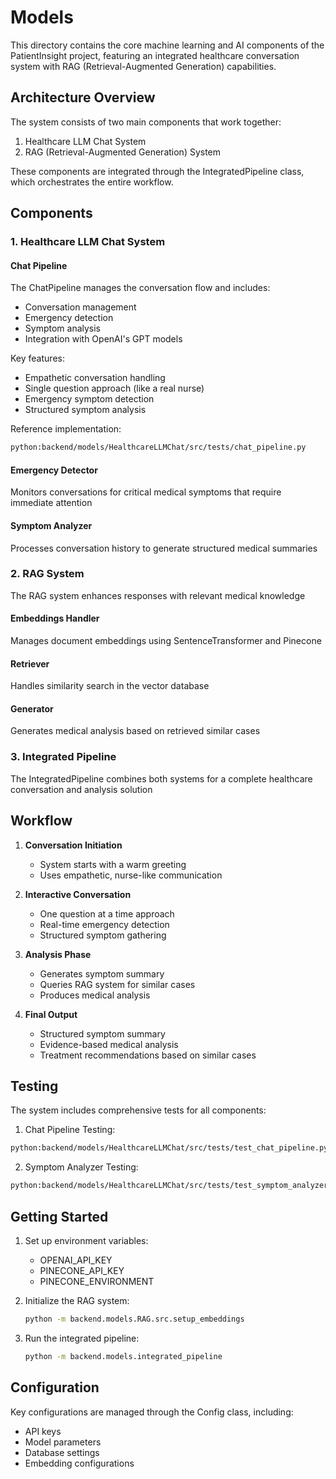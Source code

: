 # Models

This directory contains the core machine learning and AI components of the PatientInsight project, featuring an integrated healthcare conversation system with RAG (Retrieval-Augmented Generation) capabilities.

## Architecture Overview

The system consists of two main components that work together:
1. Healthcare LLM Chat System
2. RAG (Retrieval-Augmented Generation) System

These components are integrated through the IntegratedPipeline class, which orchestrates the entire workflow.

## Components

### 1. Healthcare LLM Chat System

#### Chat Pipeline
The ChatPipeline manages the conversation flow and includes:
- Conversation management
- Emergency detection
- Symptom analysis
- Integration with OpenAI's GPT models

Key features:
- Empathetic conversation handling
- Single question approach (like a real nurse)
- Emergency symptom detection
- Structured symptom analysis

Reference implementation:
```bash
python:backend/models/HealthcareLLMChat/src/tests/chat_pipeline.py
```


#### Emergency Detector
Monitors conversations for critical medical symptoms that require immediate attention

#### Symptom Analyzer
Processes conversation history to generate structured medical summaries

### 2. RAG System
The RAG system enhances responses with relevant medical knowledge

#### Embeddings Handler
Manages document embeddings using SentenceTransformer and Pinecone

#### Retriever
Handles similarity search in the vector database

#### Generator
Generates medical analysis based on retrieved similar cases

### 3. Integrated Pipeline

The IntegratedPipeline combines both systems for a complete healthcare conversation and analysis solution

## Workflow

1. **Conversation Initiation**
   - System starts with a warm greeting
   - Uses empathetic, nurse-like communication

2. **Interactive Conversation**
   - One question at a time approach
   - Real-time emergency detection
   - Structured symptom gathering

3. **Analysis Phase**
   - Generates symptom summary
   - Queries RAG system for similar cases
   - Produces medical analysis

4. **Final Output**
   - Structured symptom summary
   - Evidence-based medical analysis
   - Treatment recommendations based on similar cases

## Testing

The system includes comprehensive tests for all components:

1. Chat Pipeline Testing:
```bash
python:backend/models/HealthcareLLMChat/src/tests/test_chat_pipeline.py
```

2. Symptom Analyzer Testing:
```bash
python:backend/models/HealthcareLLMChat/src/tests/test_symptom_analyzer.py
```

## Getting Started

1. Set up environment variables:
   - OPENAI_API_KEY
   - PINECONE_API_KEY
   - PINECONE_ENVIRONMENT

2. Initialize the RAG system:
   ```bash
   python -m backend.models.RAG.src.setup_embeddings
   ```

3. Run the integrated pipeline:
   ```bash
   python -m backend.models.integrated_pipeline
   ```

## Configuration

Key configurations are managed through the Config class, including:
- API keys
- Model parameters
- Database settings
- Embedding configurations


